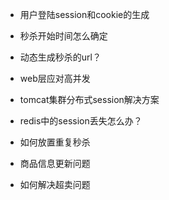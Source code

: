- 用户登陆session和cookie的生成

- 秒杀开始时间怎么确定

- 动态生成秒杀的url？

- web层应对高并发

- tomcat集群分布式session解决方案

- redis中的session丢失怎么办？

- 如何放置重复秒杀

- 商品信息更新问题

- 如何解决超卖问题